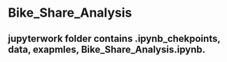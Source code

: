 # Bike_Share_Analysis

## jupyterwork folder contains .ipynb_chekpoints, data, exapmles, Bike_Share_Analysis.ipynb.



